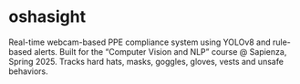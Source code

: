 # oshasight
Real-time webcam-based PPE compliance system using YOLOv8 and rule-based alerts. Built for the “Computer Vision and NLP” course @ Sapienza, Spring 2025. Tracks hard hats, masks, goggles, gloves, vests and unsafe behaviors.
